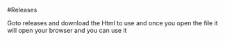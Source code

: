 #Releases

Goto releases and download the Html to use and once you open the file it will open your browser and you can use it
